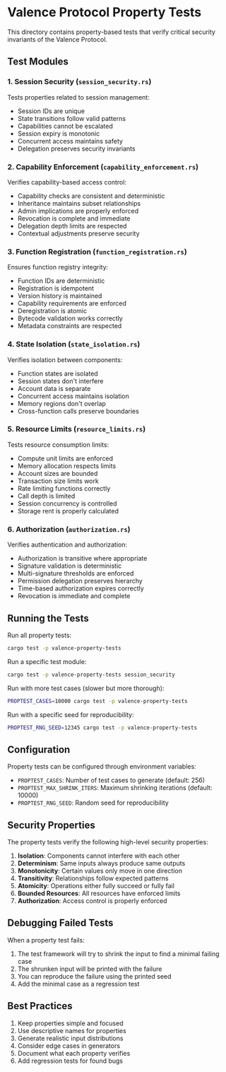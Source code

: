 # Valence Protocol Property Tests

This directory contains property-based tests that verify critical security invariants of the Valence Protocol.

## Test Modules

### 1. Session Security (`session_security.rs`)
Tests properties related to session management:
- Session IDs are unique
- State transitions follow valid patterns
- Capabilities cannot be escalated
- Session expiry is monotonic
- Concurrent access maintains safety
- Delegation preserves security invariants

### 2. Capability Enforcement (`capability_enforcement.rs`)
Verifies capability-based access control:
- Capability checks are consistent and deterministic
- Inheritance maintains subset relationships
- Admin implications are properly enforced
- Revocation is complete and immediate
- Delegation depth limits are respected
- Contextual adjustments preserve security

### 3. Function Registration (`function_registration.rs`)
Ensures function registry integrity:
- Function IDs are deterministic
- Registration is idempotent
- Version history is maintained
- Capability requirements are enforced
- Deregistration is atomic
- Bytecode validation works correctly
- Metadata constraints are respected

### 4. State Isolation (`state_isolation.rs`)
Verifies isolation between components:
- Function states are isolated
- Session states don't interfere
- Account data is separate
- Concurrent access maintains isolation
- Memory regions don't overlap
- Cross-function calls preserve boundaries

### 5. Resource Limits (`resource_limits.rs`)
Tests resource consumption limits:
- Compute unit limits are enforced
- Memory allocation respects limits
- Account sizes are bounded
- Transaction size limits work
- Rate limiting functions correctly
- Call depth is limited
- Session concurrency is controlled
- Storage rent is properly calculated

### 6. Authorization (`authorization.rs`)
Verifies authentication and authorization:
- Authorization is transitive where appropriate
- Signature validation is deterministic
- Multi-signature thresholds are enforced
- Permission delegation preserves hierarchy
- Time-based authorization expires correctly
- Revocation is immediate and complete

## Running the Tests

Run all property tests:
```bash
cargo test -p valence-property-tests
```

Run a specific test module:
```bash
cargo test -p valence-property-tests session_security
```

Run with more test cases (slower but more thorough):
```bash
PROPTEST_CASES=10000 cargo test -p valence-property-tests
```

Run with a specific seed for reproducibility:
```bash
PROPTEST_RNG_SEED=12345 cargo test -p valence-property-tests
```

## Configuration

Property tests can be configured through environment variables:
- `PROPTEST_CASES`: Number of test cases to generate (default: 256)
- `PROPTEST_MAX_SHRINK_ITERS`: Maximum shrinking iterations (default: 10000)
- `PROPTEST_RNG_SEED`: Random seed for reproducibility

## Security Properties

The property tests verify the following high-level security properties:

1. **Isolation**: Components cannot interfere with each other
2. **Determinism**: Same inputs always produce same outputs
3. **Monotonicity**: Certain values only move in one direction
4. **Transitivity**: Relationships follow expected patterns
5. **Atomicity**: Operations either fully succeed or fully fail
6. **Bounded Resources**: All resources have enforced limits
7. **Authorization**: Access control is properly enforced

## Debugging Failed Tests

When a property test fails:

1. The test framework will try to shrink the input to find a minimal failing case
2. The shrunken input will be printed with the failure
3. You can reproduce the failure using the printed seed
4. Add the minimal case as a regression test

## Best Practices

1. Keep properties simple and focused
2. Use descriptive names for properties
3. Generate realistic input distributions
4. Consider edge cases in generators
5. Document what each property verifies
6. Add regression tests for found bugs